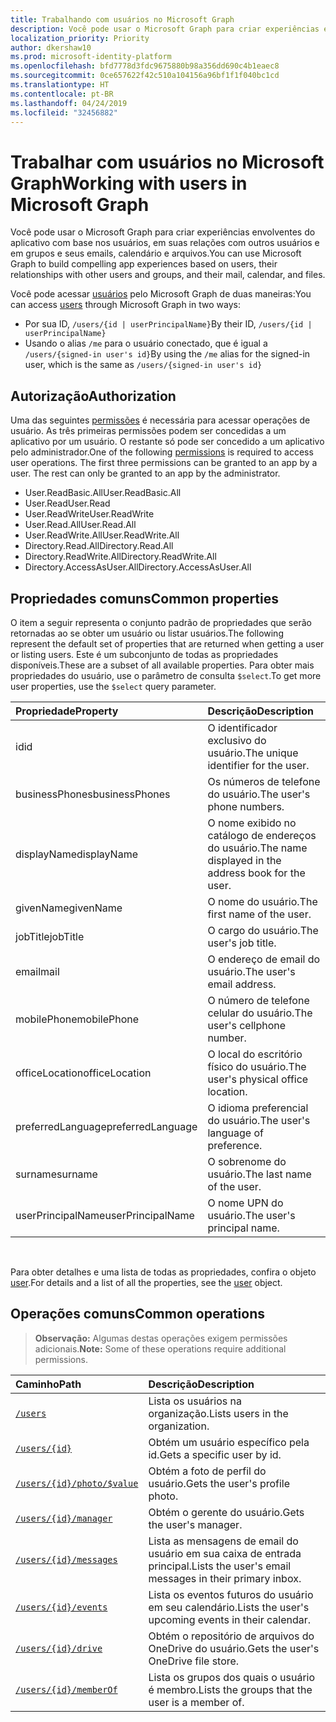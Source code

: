 ```yaml
---
title: Trabalhando com usuários no Microsoft Graph
description: Você pode usar o Microsoft Graph para criar experiências envolventes do aplicativo com base nos usuários, em suas relações com outros usuários e em grupos e seus emails, calendário e arquivos.
localization_priority: Priority
author: dkershaw10
ms.prod: microsoft-identity-platform
ms.openlocfilehash: bfd7778d3fdc9675880b98a356dd690c4b1eaec8
ms.sourcegitcommit: 0ce657622f42c510a104156a96bf1f1f040bc1cd
ms.translationtype: HT
ms.contentlocale: pt-BR
ms.lasthandoff: 04/24/2019
ms.locfileid: "32456882"
---
```

# <a name="working-with-users-in-microsoft-graph"></a><span data-ttu-id="6be46-103">Trabalhar com usuários no Microsoft Graph</span><span class="sxs-lookup"><span data-stu-id="6be46-103">Working with users in Microsoft Graph</span></span>

<span data-ttu-id="6be46-104">Você pode usar o Microsoft Graph para criar experiências envolventes do aplicativo com base nos usuários, em suas relações com outros usuários e em grupos e seus emails, calendário e arquivos.</span><span class="sxs-lookup"><span data-stu-id="6be46-104">You can use Microsoft Graph to build compelling app experiences based on users, their relationships with other users and groups, and their mail, calendar, and files.</span></span>

<span data-ttu-id="6be46-105">Você pode acessar [usuários](user.md) pelo Microsoft Graph de duas maneiras:</span><span class="sxs-lookup"><span data-stu-id="6be46-105">You can access [users](user.md) through Microsoft Graph in two ways:</span></span>

- <span data-ttu-id="6be46-106">Por sua ID, `/users/{id | userPrincipalName}`</span><span class="sxs-lookup"><span data-stu-id="6be46-106">By their ID, `/users/{id | userPrincipalName}`</span></span> 
- <span data-ttu-id="6be46-107">Usando o alias `/me` para o usuário conectado, que é igual a `/users/{signed-in user's id}`</span><span class="sxs-lookup"><span data-stu-id="6be46-107">By using the `/me` alias for the signed-in user, which is the same as `/users/{signed-in user's id}`</span></span>

## <a name="authorization"></a><span data-ttu-id="6be46-108">Autorização</span><span class="sxs-lookup"><span data-stu-id="6be46-108">Authorization</span></span>

<span data-ttu-id="6be46-p101">Uma das seguintes [permissões](https://developer.microsoft.com/graph/docs/authorization/permission_scopes) é necessária para acessar operações de usuário. As três primeiras permissões podem ser concedidas a um aplicativo por um usuário. O restante só pode ser concedido a um aplicativo pelo administrador.</span><span class="sxs-lookup"><span data-stu-id="6be46-p101">One of the following [permissions](https://developer.microsoft.com/graph/docs/authorization/permission_scopes) is required to access user operations. The first three permissions can be granted to an app by a user. The rest can only be granted to an app by the administrator.</span></span>

- <span data-ttu-id="6be46-112">User.ReadBasic.All</span><span class="sxs-lookup"><span data-stu-id="6be46-112">User.ReadBasic.All</span></span>
- <span data-ttu-id="6be46-113">User.Read</span><span class="sxs-lookup"><span data-stu-id="6be46-113">User.Read</span></span>
- <span data-ttu-id="6be46-114">User.ReadWrite</span><span class="sxs-lookup"><span data-stu-id="6be46-114">User.ReadWrite</span></span>
- <span data-ttu-id="6be46-115">User.Read.All</span><span class="sxs-lookup"><span data-stu-id="6be46-115">User.Read.All</span></span>
- <span data-ttu-id="6be46-116">User.ReadWrite.All</span><span class="sxs-lookup"><span data-stu-id="6be46-116">User.ReadWrite.All</span></span>
- <span data-ttu-id="6be46-117">Directory.Read.All</span><span class="sxs-lookup"><span data-stu-id="6be46-117">Directory.Read.All</span></span>
- <span data-ttu-id="6be46-118">Directory.ReadWrite.All</span><span class="sxs-lookup"><span data-stu-id="6be46-118">Directory.ReadWrite.All</span></span>
- <span data-ttu-id="6be46-119">Directory.AccessAsUser.All</span><span class="sxs-lookup"><span data-stu-id="6be46-119">Directory.AccessAsUser.All</span></span>

## <a name="common-properties"></a><span data-ttu-id="6be46-120">Propriedades comuns</span><span class="sxs-lookup"><span data-stu-id="6be46-120">Common properties</span></span>

<span data-ttu-id="6be46-121">O item a seguir representa o conjunto padrão de propriedades que serão retornadas ao se obter um usuário ou listar usuários.</span><span class="sxs-lookup"><span data-stu-id="6be46-121">The following represent the default set of properties that are returned when getting a user or listing users.</span></span> <span data-ttu-id="6be46-122">Este é um subconjunto de todas as propriedades disponíveis.</span><span class="sxs-lookup"><span data-stu-id="6be46-122">These are a subset of all available properties.</span></span> <span data-ttu-id="6be46-123">Para obter mais propriedades do usuário, use o parâmetro de consulta `$select`.</span><span class="sxs-lookup"><span data-stu-id="6be46-123">To get more user properties, use the `$select` query parameter.</span></span> 

|<span data-ttu-id="6be46-124">Propriedade</span><span class="sxs-lookup"><span data-stu-id="6be46-124">Property</span></span> |<span data-ttu-id="6be46-125">Descrição</span><span class="sxs-lookup"><span data-stu-id="6be46-125">Description</span></span> |
|:----------|:-------------|
|<span data-ttu-id="6be46-126">id</span><span class="sxs-lookup"><span data-stu-id="6be46-126">id</span></span> | <span data-ttu-id="6be46-127">O identificador exclusivo do usuário.</span><span class="sxs-lookup"><span data-stu-id="6be46-127">The unique identifier for the user.</span></span>|
|<span data-ttu-id="6be46-128">businessPhones</span><span class="sxs-lookup"><span data-stu-id="6be46-128">businessPhones</span></span> | <span data-ttu-id="6be46-129">Os números de telefone do usuário.</span><span class="sxs-lookup"><span data-stu-id="6be46-129">The user's phone numbers.</span></span>|
|<span data-ttu-id="6be46-130">displayName</span><span class="sxs-lookup"><span data-stu-id="6be46-130">displayName</span></span> | <span data-ttu-id="6be46-131">O nome exibido no catálogo de endereços do usuário.</span><span class="sxs-lookup"><span data-stu-id="6be46-131">The name displayed in the address book for the user.</span></span>|
|<span data-ttu-id="6be46-132">givenName</span><span class="sxs-lookup"><span data-stu-id="6be46-132">givenName</span></span>| <span data-ttu-id="6be46-133">O nome do usuário.</span><span class="sxs-lookup"><span data-stu-id="6be46-133">The first name of the user.</span></span> |
|<span data-ttu-id="6be46-134">jobTitle</span><span class="sxs-lookup"><span data-stu-id="6be46-134">jobTitle</span></span> | <span data-ttu-id="6be46-135">O cargo do usuário.</span><span class="sxs-lookup"><span data-stu-id="6be46-135">The user's job title.</span></span>|
|<span data-ttu-id="6be46-136">email</span><span class="sxs-lookup"><span data-stu-id="6be46-136">mail</span></span>| <span data-ttu-id="6be46-137">O endereço de email do usuário.</span><span class="sxs-lookup"><span data-stu-id="6be46-137">The user's email address.</span></span> |
|<span data-ttu-id="6be46-138">mobilePhone</span><span class="sxs-lookup"><span data-stu-id="6be46-138">mobilePhone</span></span> | <span data-ttu-id="6be46-139">O número de telefone celular do usuário.</span><span class="sxs-lookup"><span data-stu-id="6be46-139">The user's cellphone number.</span></span>|
|<span data-ttu-id="6be46-140">officeLocation</span><span class="sxs-lookup"><span data-stu-id="6be46-140">officeLocation</span></span> | <span data-ttu-id="6be46-141">O local do escritório físico do usuário.</span><span class="sxs-lookup"><span data-stu-id="6be46-141">The user's physical office location.</span></span>|
|<span data-ttu-id="6be46-142">preferredLanguage</span><span class="sxs-lookup"><span data-stu-id="6be46-142">preferredLanguage</span></span> | <span data-ttu-id="6be46-143">O idioma preferencial do usuário.</span><span class="sxs-lookup"><span data-stu-id="6be46-143">The user's language of preference.</span></span>|
|<span data-ttu-id="6be46-144">surname</span><span class="sxs-lookup"><span data-stu-id="6be46-144">surname</span></span>| <span data-ttu-id="6be46-145">O sobrenome do usuário.</span><span class="sxs-lookup"><span data-stu-id="6be46-145">The last name of the user.</span></span> |
|<span data-ttu-id="6be46-146">userPrincipalName</span><span class="sxs-lookup"><span data-stu-id="6be46-146">userPrincipalName</span></span>| <span data-ttu-id="6be46-147">O nome UPN do usuário.</span><span class="sxs-lookup"><span data-stu-id="6be46-147">The user's principal name.</span></span> |

<br/>

<span data-ttu-id="6be46-148">Para obter detalhes e uma lista de todas as propriedades, confira o objeto [user](user.md).</span><span class="sxs-lookup"><span data-stu-id="6be46-148">For details and a list of all the properties, see the [user](user.md) object.</span></span>

## <a name="common-operations"></a><span data-ttu-id="6be46-149">Operações comuns</span><span class="sxs-lookup"><span data-stu-id="6be46-149">Common operations</span></span>

> <span data-ttu-id="6be46-150">**Observação:** Algumas destas operações exigem permissões adicionais.</span><span class="sxs-lookup"><span data-stu-id="6be46-150">**Note:** Some of these operations require additional permissions.</span></span>

| <span data-ttu-id="6be46-151">Caminho</span><span class="sxs-lookup"><span data-stu-id="6be46-151">Path</span></span>    | <span data-ttu-id="6be46-152">Descrição</span><span class="sxs-lookup"><span data-stu-id="6be46-152">Description</span></span> |
|:---------|:-------------|
|[`/users`](../api/user-list.md) | <span data-ttu-id="6be46-153">Lista os usuários na organização.</span><span class="sxs-lookup"><span data-stu-id="6be46-153">Lists users in the organization.</span></span> |
|[`/users/{id}`](../api/user-get.md) | <span data-ttu-id="6be46-154">Obtém um usuário específico pela id.</span><span class="sxs-lookup"><span data-stu-id="6be46-154">Gets a specific user by id.</span></span> |
|[`/users/{id}/photo/$value`](../api/profilephoto-get.md)| <span data-ttu-id="6be46-155">Obtém a foto de perfil do usuário.</span><span class="sxs-lookup"><span data-stu-id="6be46-155">Gets the user's profile photo.</span></span> |
|[`/users/{id}/manager`](../api/user-list-manager.md) | <span data-ttu-id="6be46-156">Obtém o gerente do usuário.</span><span class="sxs-lookup"><span data-stu-id="6be46-156">Gets the user's manager.</span></span> |
|[`/users/{id}/messages`](../api/user-list-messages.md)| <span data-ttu-id="6be46-157">Lista as mensagens de email do usuário em sua caixa de entrada principal.</span><span class="sxs-lookup"><span data-stu-id="6be46-157">Lists the user's email messages in their primary inbox.</span></span> |
|[`/users/{id}/events`](../api/user-list-events.md) | <span data-ttu-id="6be46-158">Lista os eventos futuros do usuário em seu calendário.</span><span class="sxs-lookup"><span data-stu-id="6be46-158">Lists the user's upcoming events in their calendar.</span></span> |
|[`/users/{id}/drive`](../api/drive-get.md)| <span data-ttu-id="6be46-159">Obtém o repositório de arquivos do OneDrive do usuário.</span><span class="sxs-lookup"><span data-stu-id="6be46-159">Gets the user's OneDrive file store.</span></span> |
|[`/users/{id}/memberOf`](../api/user-list-memberof.md)| <span data-ttu-id="6be46-160">Lista os grupos dos quais o usuário é membro.</span><span class="sxs-lookup"><span data-stu-id="6be46-160">Lists the groups that the user is a member of.</span></span> |
